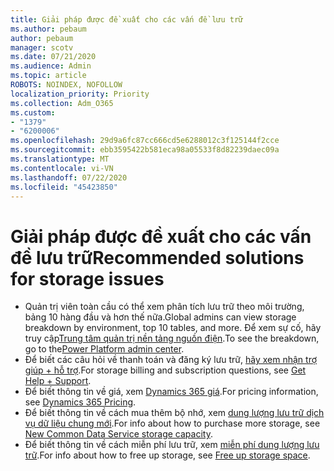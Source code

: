 ```yaml
---
title: Giải pháp được đề xuất cho các vấn đề lưu trữ
ms.author: pebaum
author: pebaum
manager: scotv
ms.date: 07/21/2020
ms.audience: Admin
ms.topic: article
ROBOTS: NOINDEX, NOFOLLOW
localization_priority: Priority
ms.collection: Adm_O365
ms.custom:
- "1379"
- "6200006"
ms.openlocfilehash: 29d9a6fc87cc666cd5e6288012c3f125144f2cce
ms.sourcegitcommit: ebb3595422b581eca98a05533f8d82239daec09a
ms.translationtype: MT
ms.contentlocale: vi-VN
ms.lasthandoff: 07/22/2020
ms.locfileid: "45423850"
---
```

# <a name="recommended-solutions-for-storage-issues"></a><span data-ttu-id="47ce7-102">Giải pháp được đề xuất cho các vấn đề lưu trữ</span><span class="sxs-lookup"><span data-stu-id="47ce7-102">Recommended solutions for storage issues</span></span>

- <span data-ttu-id="47ce7-103">Quản trị viên toàn cầu có thể xem phân tích lưu trữ theo môi trường, bảng 10 hàng đầu và hơn thế nữa.</span><span class="sxs-lookup"><span data-stu-id="47ce7-103">Global admins can view storage breakdown by environment, top 10 tables, and more.</span></span> <span data-ttu-id="47ce7-104">Để xem sự cố, hãy truy cập[Trung tâm quản trị nền tảng nguồn điện](https://admin.powerplatform.microsoft.com/analytics/d365ce).</span><span class="sxs-lookup"><span data-stu-id="47ce7-104">To see the breakdown, go to the[Power Platform admin center](https://admin.powerplatform.microsoft.com/analytics/d365ce).</span></span> 
- <span data-ttu-id="47ce7-105">Để biết các câu hỏi về thanh toán và đăng ký lưu trữ, [hãy xem nhận trợ giúp + hỗ trợ](https://docs.microsoft.com/dynamics365/customer-engagement/admin/contact-information-microsoft-dynamics-365-online-billing-support).</span><span class="sxs-lookup"><span data-stu-id="47ce7-105">For storage billing and subscription questions, see [Get Help + Support](https://docs.microsoft.com/dynamics365/customer-engagement/admin/contact-information-microsoft-dynamics-365-online-billing-support).</span></span>
- <span data-ttu-id="47ce7-106">Để biết thông tin về giá, xem [Dynamics 365 giá](https://dynamics.microsoft.com/pricing/).</span><span class="sxs-lookup"><span data-stu-id="47ce7-106">For pricing information, see [Dynamics 365 Pricing](https://dynamics.microsoft.com/pricing/).</span></span>
- <span data-ttu-id="47ce7-107">Để biết thông tin về cách mua thêm bộ nhớ, xem [dung lượng lưu trữ dịch vụ dữ liệu chung mới](https://go.microsoft.com/fwlink/p/?linkid=2010782).</span><span class="sxs-lookup"><span data-stu-id="47ce7-107">For info about how to purchase more storage, see [New Common Data Service storage capacity](https://go.microsoft.com/fwlink/p/?linkid=2010782).</span></span>
- <span data-ttu-id="47ce7-108">Để biết thông tin về cách miễn phí lưu trữ, xem [miễn phí dung lượng lưu trữ](https://go.microsoft.com/fwlink/p/?linkid=2011105).</span><span class="sxs-lookup"><span data-stu-id="47ce7-108">For info about how to free up storage, see [Free up storage space](https://go.microsoft.com/fwlink/p/?linkid=2011105).</span></span>